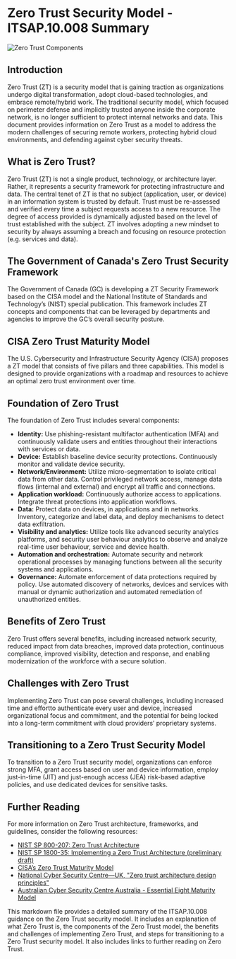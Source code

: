 # Zero Trust Security Model - ITSAP.10.008 Summary

![Zero Trust Components](https://showme.redstarplugin.com/s/EWyt4Xik)

## Introduction

Zero Trust (ZT) is a security model that is gaining traction as organizations undergo digital transformation, adopt cloud-based technologies, and embrace remote/hybrid work. The traditional security model, which focused on perimeter defense and implicitly trusted anyone inside the corporate network, is no longer sufficient to protect internal networks and data. This document provides information on Zero Trust as a model to address the modern challenges of securing remote workers, protecting hybrid cloud environments, and defending against cyber security threats.

## What is Zero Trust?

Zero Trust (ZT) is not a single product, technology, or architecture layer. Rather, it represents a security framework for protecting infrastructure and data. The central tenet of ZT is that no subject (application, user, or device) in an information system is trusted by default. Trust must be re-assessed and verified every time a subject requests access to a new resource. The degree of access provided is dynamically adjusted based on the level of trust established with the subject. ZT involves adopting a new mindset to security by always assuming a breach and focusing on resource protection (e.g. services and data).

## The Government of Canada's Zero Trust Security Framework

The Government of Canada (GC) is developing a ZT Security Framework based on the CISA model and the National Institute of Standards and Technology’s (NIST) special publication. This framework includes ZT concepts and components that can be leveraged by departments and agencies to improve the GC’s overall security posture.

## CISA Zero Trust Maturity Model

The U.S. Cybersecurity and Infrastructure Security Agency (CISA) proposes a ZT model that consists of five pillars and three capabilities. This model is designed to provide organizations with a roadmap and resources to achieve an optimal zero trust environment over time.

## Foundation of Zero Trust

The foundation of Zero Trust includes several components:

- **Identity:** Use phishing-resistant multifactor authentication (MFA) and continuously validate users and entities throughout their interactions with services or data.
- **Device:** Establish baseline device security protections. Continuously monitor and validate device security.
- **Network/Environment:** Utilize micro-segmentation to isolate critical data from other data. Control privileged network access, manage data flows (internal and external) and encrypt all traffic and connections.
- **Application workload:** Continuously authorize access to applications. Integrate threat protections into application workflows.
- **Data:** Protect data on devices, in applications and in networks. Inventory, categorize and label data, and deploy mechanisms to detect data exfiltration.
- **Visibility and analytics:** Utilize tools like advanced security analytics platforms, and security user behaviour analytics to observe and analyze real-time user behaviour, service and device health.
- **Automation and orchestration:** Automate security and network operational processes by managing functions between all the security systems and applications.
- **Governance:** Automate enforcement of data protections required by policy. Use automated discovery of networks, devices and services with manual or dynamic authorization and automated remediation of unauthorized entities.

## Benefits of Zero Trust

Zero Trust offers several benefits, including increased network security, reduced impact from data breaches, improved data protection, continuous compliance, improved visibility, detection and response, and enabling modernization of the workforce with a secure solution.

## Challenges with Zero Trust

Implementing Zero Trust can pose several challenges, including increased time and effortto authenticate every user and device, increased organizational focus and commitment, and the potential for being locked into a long-term commitment with cloud providers’ proprietary systems.

## Transitioning to a Zero Trust Security Model

To transition to a Zero Trust security model, organizations can enforce strong MFA, grant access based on user and device information, employ just-in-time (JIT) and just-enough access (JEA) risk-based adaptive policies, and use dedicated devices for sensitive tasks.

## Further Reading

For more information on Zero Trust architecture, frameworks, and guidelines, consider the following resources:

- [NIST SP 800-207: Zero Trust Architecture](https://nvlpubs.nist.gov/nistpubs/SpecialPublications/NIST.SP.800-207.pdf)
- [NIST SP 1800-35: Implementing a Zero Trust Architecture (preliminary draft)](https://www.nccoe.nist.gov/projects/building-blocks/zero-trust-architecture)
- [CISA’s Zero Trust Maturity Model](https://www.cisa.gov/zero-trust)
- [National Cyber Security Centre—UK, "Zero trust architecture design principles"](https://www.ncsc.gov.uk/guidance/zero-trust-architecture-design-principles)
- [Australian Cyber Security Centre Australia - Essential Eight Maturity Model](https://www.cyber.gov.au/acsc/view-all-content/publications/essential-eight-maturity-model)

This markdown file provides a detailed summary of the ITSAP.10.008 guidance on the Zero Trust security model. It includes an explanation of what Zero Trust is, the components of the Zero Trust model, the benefits and challenges of implementing Zero Trust, and steps for transitioning to a Zero Trust security model. It also includes links to further reading on Zero Trust.
